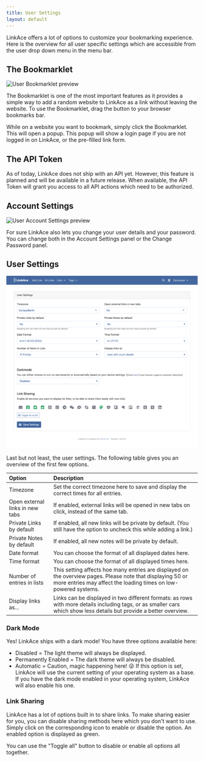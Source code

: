 ```yaml
---
title: User Settings
layout: default
---
```


LinkAce offers a lot of options to customize your bookmarking experience. Here is the overview for all user specific
 settings which are accessible from the user drop down menu in the menu bar.
 
## The Bookmarklet

![User Bookmarklet preview](/images/screens/v1/linkace_usersettings_bookmarklet.png)

The Bookmarklet is one of the most important features as it provides a simple way to add a random website to LinkAce
as a link without leaving the website. To use the Bookmarklet, drag the button to your browser bookmarks bar.

While on a website you want to bookmark, simply click the Bookmarklet. This will open a popup. This popup will show
a login page if you are not logged in on LinkAce, or the pre-filled link form.

## The API Token

As of today, LinkAce does not ship with an API yet. However, this feature is planned and will be available in a future
release. When available, the API Token will grant you access to all API actions which need to be authorized.

## Account Settings

![User Account Settings preview](/images/screens/v1/linkace_usersettings_account.png)

For sure LinkAce also lets you change your user details and your password. You can change both in the Account Settings
panel or the Change Password panel.

## User Settings

![User Account Settings preview](/images/screens/v1/linkace_usersettings_app.png)

Last but not least, the user settings. The following table gives you an overview of the first few options.

<div class="table-responsive">
<div class="table" markdown="block">

| Option | Description |
|:------|:------------|
| Timezone | Set the correct timezone here to save and display the correct times for all entries. |
| Open external links in new tabs | If enabled, external links will be opened in new tabs on click, instead of the same tab. |
| Private Links by default | If enabled, all new links will be private by default. (You still have the option to uncheck this while adding a link.) |
| Private Notes by default  | If enabled, all new notes will be private by default. |
| Date format | You can choose the format of all displayed dates here. |
| Time format | You can choose the format of all displayed times here. |
| Number of entries in lists | This setting affects hoe many entries are displayed on the overview pages. Please note that displaying 50 or more entries may affect the loading times on low-powered systems. |
| Display links as... | Links can be displayed in two different formats: as rows with more details including tags, or as smaller cars which show less details but provide a better overview. |

</div>
</div>

### Dark Mode

Yes! LinkAce ships with a dark mode! You have three options available here:

* Disabled = The light theme will always be displayed.
* Permanently Enabled = The dark theme will always be disabled.
* Automatic = Caution, magic happening here! 😜 If this option is set, LinkAce will use the current setting of your
    operating system as a base. If you have the dark mode enabled in your operating system, LinkAce will also enable
    his one.

### Link Sharing

LinkAce has a lot of options built in to share links. To make sharing easier for you, you can disable sharing methods
here which you don't want to use. Simply click on the corresponding icon to enable or disable the option. An enabled
option is displayed as green.

You can use the "Toggle all" button to disable or enable all options all together.

